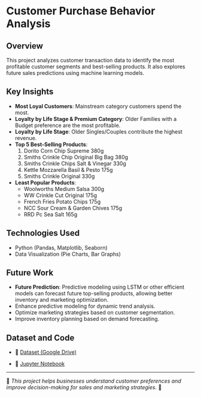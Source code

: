 # Customer Purchase Behavior Analysis  

## Overview  
This project analyzes customer transaction data to identify the most profitable customer segments and best-selling products. It also explores future sales predictions using machine learning models.  

## Key Insights  
- **Most Loyal Customers**: Mainstream category customers spend the most.  
- **Loyalty by Life Stage & Premium Category**: Older Families with a Budget preference are the most profitable.  
- **Loyalty by Life Stage**: Older Singles/Couples contribute the highest revenue.  
- **Top 5 Best-Selling Products**:  
  1. Dorito Corn Chip Supreme 380g  
  2. Smiths Crinkle Chip Original Big Bag 380g  
  3. Smiths Crinkle Chips Salt & Vinegar 330g  
  4. Kettle Mozzarella Basil & Pesto 175g  
  5. Smiths Crinkle Original 330g  
- **Least Popular Products**:  
  - Woolworths Medium Salsa 300g  
  - WW Crinkle Cut Original 175g
  - French Fries Potato Chips 175g
  - NCC Sour Cream &    Garden Chives 175g
  -  RRD Pc Sea Salt     165g 
 

## Technologies Used  
- Python (Pandas, Matplotlib, Seaborn)  
- Data Visualization (Pie Charts, Bar Graphs)  


## Future Work  
- **Future Prediction**: Predictive modeling using LSTM or other efficient models can forecast future top-selling products, allowing better inventory and marketing optimization. 
- Enhance predictive modeling for dynamic trend analysis.  
- Optimize marketing strategies based on customer segmentation.  
- Improve inventory planning based on demand forecasting.  


## Dataset and Code  
- 📂 [Dataset (Google Drive)](https://drive.google.com/drive/folders/1JLHEIQp95b6Jo3iiXGYfIdKUrs8uWJn1)  

- 📜 [Jupyter Notebook](https://colab.research.google.com/drive/1sI6nZFOk897ww4b8bD1YNnVjLGA3ovOD?usp=drive_link)  


---

📌 *This project helps businesses understand customer preferences and improve decision-making for sales and marketing strategies.* 🚀  
